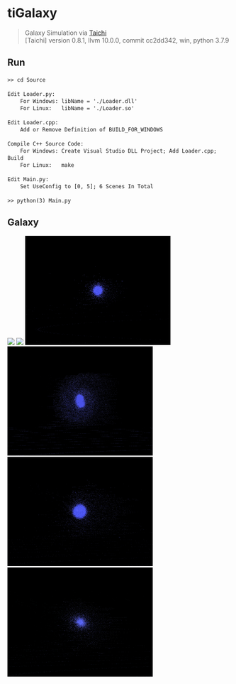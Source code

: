 # tiGalaxy
> Galaxy Simulation via [Taichi](https://taichi.graphics/)  
> [Taichi] version 0.8.1, llvm 10.0.0, commit cc2dd342, win, python 3.7.9

## Run
```
>> cd Source

Edit Loader.py:
    For Windows: libName = './Loader.dll'
    For Linux:   libName = './Loader.so'

Edit Loader.cpp:
    Add or Remove Definition of BUILD_FOR_WINDOWS

Compile C++ Source Code:
    For Windows: Create Visual Studio DLL Project; Add Loader.cpp; Build
    For Linux:   make

Edit Main.py:
    Set UseConfig to [0, 5]; 6 Scenes In Total

>> python(3) Main.py
```

## Galaxy
<p>
<img src="readMe/Scene_01.gif" height="246" />
<img src="readMe/Scene_02.gif" height="246" />
<img src="readMe/Scene_03.gif" height="246" />
<img src="readMe/Scene_04.gif" height="246" />
<img src="readMe/Scene_05.gif" height="246" />
<img src="readMe/Scene_06.gif" height="246" />
</p>